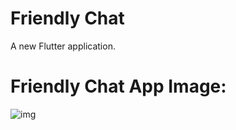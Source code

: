 
# Friendly Chat

A new Flutter application.
 
# Friendly Chat App Image:
![img](https://user-images.githubusercontent.com/48391281/114279082-7ca70280-9a3b-11eb-96e7-ae82c8ba8197.jpeg)



